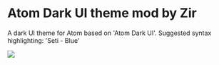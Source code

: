 # Atom Dark UI theme mod by Zir

A dark UI theme for Atom based on 'Atom Dark UI'.
Suggested syntax highlighting: 'Seti - Blue'

![](https://user-images.githubusercontent.com/3856578/57178513-387f5080-6e69-11e9-85df-a42b82a5d79e.png)
